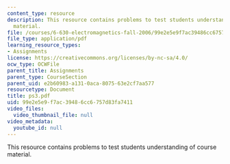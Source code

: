 ```yaml
---
content_type: resource
description: This resource contains problems to test students understanding of course
  material.
file: /courses/6-630-electromagnetics-fall-2006/99e2e5e9f7ac39486cc6757d83fa7411_ps3.pdf
file_type: application/pdf
learning_resource_types:
- Assignments
license: https://creativecommons.org/licenses/by-nc-sa/4.0/
ocw_type: OCWFile
parent_title: Assignments
parent_type: CourseSection
parent_uid: e2b60983-a131-0aca-8075-63e2cf7aa577
resourcetype: Document
title: ps3.pdf
uid: 99e2e5e9-f7ac-3948-6cc6-757d83fa7411
video_files:
  video_thumbnail_file: null
video_metadata:
  youtube_id: null
---
```

This resource contains problems to test students understanding of course material.
